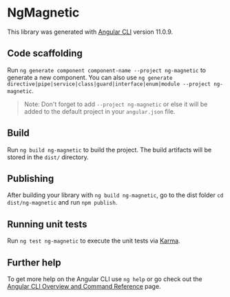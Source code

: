 # NgMagnetic

This library was generated with [Angular CLI](https://github.com/angular/angular-cli) version 11.0.9.

## Code scaffolding

Run `ng generate component component-name --project ng-magnetic` to generate a new component. You can also use `ng generate directive|pipe|service|class|guard|interface|enum|module --project ng-magnetic`.
> Note: Don't forget to add `--project ng-magnetic` or else it will be added to the default project in your `angular.json` file. 

## Build

Run `ng build ng-magnetic` to build the project. The build artifacts will be stored in the `dist/` directory.

## Publishing

After building your library with `ng build ng-magnetic`, go to the dist folder `cd dist/ng-magnetic` and run `npm publish`.

## Running unit tests

Run `ng test ng-magnetic` to execute the unit tests via [Karma](https://karma-runner.github.io).

## Further help

To get more help on the Angular CLI use `ng help` or go check out the [Angular CLI Overview and Command Reference](https://angular.io/cli) page.
